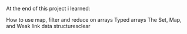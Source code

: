 At the end of this project i learned:

How to use map, filter and reduce on arrays
Typed arrays
The Set, Map, and Weak link data structuresclear
